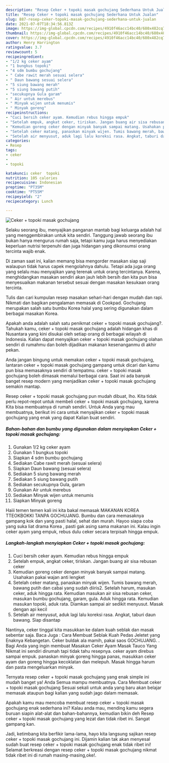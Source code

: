 ```yaml
---
description: "Resep Ceker + topoki masak gochujang Sederhana Untuk Jualan"
title: "Resep Ceker + topoki masak gochujang Sederhana Untuk Jualan"
slug: 887-resep-ceker-topoki-masak-gochujang-sederhana-untuk-jualan
date: 2021-07-07T18:34:56.813Z
image: https://img-global.cpcdn.com/recipes/4910f46acc14bc40/680x482cq70/ceker-topoki-masak-gochujang-foto-resep-utama.jpg
thumbnail: https://img-global.cpcdn.com/recipes/4910f46acc14bc40/680x482cq70/ceker-topoki-masak-gochujang-foto-resep-utama.jpg
cover: https://img-global.cpcdn.com/recipes/4910f46acc14bc40/680x482cq70/ceker-topoki-masak-gochujang-foto-resep-utama.jpg
author: Henry Harrington
ratingvalue: 3.7
reviewcount: 5
recipeingredient:
- "1/2 kg ceker ayam"
- "1 bungkus topoki"
- "4 sdm bumbu gochujang"
- " Cabe rawit merah sesuai selera"
- " Daun bawang sesuai selera"
- "5 siung bawang merah"
- "5 siung bawang putih"
- "secukupnya Gula garam"
- " Air untuk merebus"
- " Minyak wijen untuk menumis"
- " Minyak goreng"
recipeinstructions:
- "Cuci bersih ceker ayam. Kemudian rebus hingga empuk"
- "Setelah empuk, angkat ceker, tiriskan. Jangan buang air sisa rebusan ceker"
- "Kemudian goreng ceker dengan minyak banyak sampai matang. Usahakan pakai wajan anti lengket"
- "Setelah ceker matang, panaskan minyak wijen. Tumis bawang merah, bawang putih dan cabai yang sudah diiris2. Setelah harum, masukan ceker, aduk hingga rata. Kemudian masukan air sisa rebusan ceker, masukan bumbu gochujang, garam, gula. Aduk hingga rata. Kemudian masukan topoki, aduk rata. Diamkan sampai air sedikit menyusut. Masak dengan api kecil"
- "Setelah air menyusut, aduk lagi lalu koreksi rasa. Angkat, taburi daun bawang. Siap disantap"
categories:
- Resep
tags:
- ceker
- 
- topoki

katakunci: ceker  topoki 
nutrition: 105 calories
recipecuisine: Indonesian
preptime: "PT35M"
cooktime: "PT55M"
recipeyield: "2"
recipecategory: Lunch

---
```



![Ceker + topoki masak gochujang](https://img-global.cpcdn.com/recipes/4910f46acc14bc40/680x482cq70/ceker-topoki-masak-gochujang-foto-resep-utama.jpg)

Selaku seorang ibu, menyajikan panganan mantab bagi keluarga adalah hal yang menggembirakan untuk kita sendiri. Tanggung jawab seorang ibu bukan hanya mengurus rumah saja, tetapi kamu juga harus menyediakan keperluan nutrisi terpenuhi dan juga hidangan yang dikonsumsi orang tercinta wajib enak.

Di zaman  saat ini, kalian memang bisa mengorder masakan siap saji walaupun tidak harus capek mengolahnya dahulu. Tetapi ada juga orang yang selalu mau menyajikan yang terenak untuk orang tercintanya. Karena, menghidangkan masakan sendiri akan jauh lebih bersih dan kita pun bisa menyesuaikan makanan tersebut sesuai dengan masakan kesukaan orang tercinta. 

Tulis dan cari kumpulan resep masakan sehari-hari dengan mudah dan rapi. Nikmati dan bagikan pengalaman memasak di Cookpad. Gochujang merupakan salah satu bumbu Korea halal yang sering digunakan dalam berbagai masakan Korea.

Apakah anda adalah salah satu penikmat ceker + topoki masak gochujang?. Tahukah kamu, ceker + topoki masak gochujang adalah hidangan khas di Nusantara yang kini disukai oleh setiap orang di berbagai wilayah di Indonesia. Kalian dapat menyajikan ceker + topoki masak gochujang olahan sendiri di rumahmu dan boleh dijadikan makanan kesenanganmu di akhir pekan.

Anda jangan bingung untuk memakan ceker + topoki masak gochujang, lantaran ceker + topoki masak gochujang gampang untuk dicari dan kamu pun bisa memasaknya sendiri di tempatmu. ceker + topoki masak gochujang boleh dimasak memalui berbagai cara. Saat ini ada banyak banget resep modern yang menjadikan ceker + topoki masak gochujang semakin mantap.

Resep ceker + topoki masak gochujang pun mudah dibuat, lho. Kita tidak perlu repot-repot untuk membeli ceker + topoki masak gochujang, karena Kita bisa membuatnya di rumah sendiri. Untuk Anda yang mau membuatnya, berikut ini cara untuk menyajikan ceker + topoki masak gochujang yang enak yang dapat Kalian buat sendiri.

<!--inarticleads1-->

##### Bahan-bahan dan bumbu yang digunakan dalam menyiapkan Ceker + topoki masak gochujang:

1. Gunakan 1/2 kg ceker ayam
1. Gunakan 1 bungkus topoki
1. Siapkan 4 sdm bumbu gochujang
1. Sediakan  Cabe rawit merah (sesuai selera)
1. Siapkan  Daun bawang (sesuai selera)
1. Sediakan 5 siung bawang merah
1. Sediakan 5 siung bawang putih
1. Sediakan secukupnya Gula, garam
1. Gunakan  Air untuk merebus
1. Sediakan  Minyak wijen untuk menumis
1. Siapkan  Minyak goreng


Haiii temen temen kali ini kita bakal memasak MAKANAN KOREA TTEOKBOKKI TANPA GOCHUJANG. Bumbu dan cara memasaknya gampang kok dan yang pasti halal, sehat dan murah. Hayoo siapa coba yang suka liat drama Korea , pasti gak asing sama makanan ini. Kalau ingin ceker ayam yang empuk, rebus dulu ceker secara terpisah hingga empuk. 

<!--inarticleads2-->

##### Langkah-langkah menyiapkan Ceker + topoki masak gochujang:

1. Cuci bersih ceker ayam. Kemudian rebus hingga empuk
1. Setelah empuk, angkat ceker, tiriskan. Jangan buang air sisa rebusan ceker
1. Kemudian goreng ceker dengan minyak banyak sampai matang. Usahakan pakai wajan anti lengket
1. Setelah ceker matang, panaskan minyak wijen. Tumis bawang merah, bawang putih dan cabai yang sudah diiris2. Setelah harum, masukan ceker, aduk hingga rata. Kemudian masukan air sisa rebusan ceker, masukan bumbu gochujang, garam, gula. Aduk hingga rata. Kemudian masukan topoki, aduk rata. Diamkan sampai air sedikit menyusut. Masak dengan api kecil
1. Setelah air menyusut, aduk lagi lalu koreksi rasa. Angkat, taburi daun bawang. Siap disantap


Nantinya, ceker tinggal kita masukkan ke dalam kuah seblak dan masak sebentar saja. Baca Juga : Cara Membuat Seblak Kuah Pedas Jeletet yang Enaknya Kebangetan. Ceker buldak ala mamih, pakai saos GOCHUJANG. . Bagi Anda yang ingin membuat Masakan Ceker Ayam Masak Tauco Yang Nikmat ini sendiri dirumah tapi tidak tahu resepnya. ceker ayam direbus sampai empuk. panaskan minyak goreng hingga panas, masukkan ceker ayam dan goreng hingga kecoklatan dan melepuh. Masak hingga harum dan pasta mengeluarkan minyak. 

Ternyata resep ceker + topoki masak gochujang yang enak simple ini mudah banget ya! Anda Semua mampu membuatnya. Cara Membuat ceker + topoki masak gochujang Sesuai sekali untuk anda yang baru akan belajar memasak ataupun bagi kalian yang sudah jago dalam memasak.

Apakah kamu mau mencoba membuat resep ceker + topoki masak gochujang enak sederhana ini? Kalau anda mau, mending kamu segera buruan siapin alat-alat dan bahan-bahannya, kemudian bikin deh Resep ceker + topoki masak gochujang yang lezat dan tidak ribet ini. Sangat gampang kan. 

Jadi, ketimbang kita berfikir lama-lama, hayo kita langsung sajikan resep ceker + topoki masak gochujang ini. Dijamin kalian tak akan menyesal sudah buat resep ceker + topoki masak gochujang enak tidak ribet ini! Selamat berkreasi dengan resep ceker + topoki masak gochujang nikmat tidak ribet ini di rumah masing-masing,oke!.

